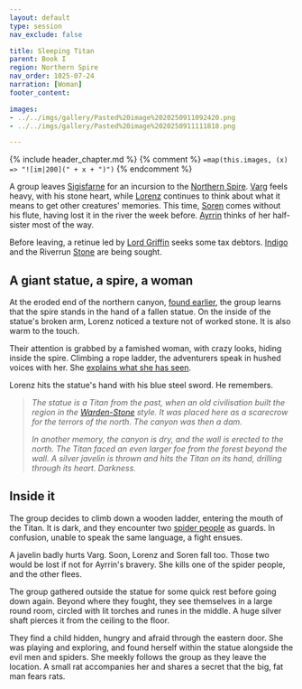 ```yaml
---
layout: default
type: session
nav_exclude: false

title: Sleeping Titan
parent: Book I
region: Northern Spire
nav_order: 1025-07-24
narration: [Woman]
footer_content: 

images:
- ../../imgs/gallery/Pasted%20image%2020250911092420.png
- ../../imgs/gallery/Pasted%20image%2020250911111818.png

---
```


{% include header_chapter.md %}
{% comment %}
`=map(this.images, (x) => "![im|200](" + x + ")")`
{% endcomment %}

A group leaves [Sigisfarne](../../directory/Sigisfarne/index.md) for an incursion to the [Northern Spire](../../directory/DuskmeadowFringe/SkySpire.md).
[Varg](../../directory/DuskmeadowFringe/Varg.md) feels heavy, with his stone heart, while [Lorenz](../../directory/DuskmeadowFringe/Lorenz.md) continues to think about what it means to get other creatures' memories.
This time, [Soren](../../directory/Kryptwood/Soren.md) comes without his flute, having lost it in the river the week before.
[Ayrrin](../../directory/Sigisfarne/Ayrrin.md) thinks of her half-sister most of the way.

Before leaving, a retinue led by [Lord Griffin](../../directory/DuskmeadowFringe/LordGriffin.md) seeks some tax debtors.
[Indigo](../../directory/Sigisfarne/Indigo.md) and the Riverrun [Stone](../../directory/Sigisfarne/Stone.md) are being sought.

## A giant statue, a spire, a woman

At the eroded end of the northern canyon, [found earlier](ep_025.md), the group learns that the spire stands in the hand of a fallen statue.
On the inside of the statue's broken arm, Lorenz noticed a texture not of worked stone.
It is also warm to the touch.

Their attention is grabbed by a famished woman, with crazy looks, hiding inside the spire.
Climbing a rope ladder, the adventurers speak in hushed voices with her.
She <a href="#accounts" target="_blank">explains what she has seen</a>.

Lorenz hits the statue's hand with his blue steel sword.
He remembers.

> *The statue is a Titan from the past, when an old civilisation built the region in the [Warden-Stone](../../gazetteer/Warden-Stone.md) style.
> It was placed here as a scarecrow for the terrors of the north.
> The canyon was then a dam.*
> 
> *In another memory, the canyon is dry, and the wall is erected to the north.
> The Titan faced an even larger foe from the forest beyond the wall.
> A silver javelin is thrown and hits the Titan on its hand, drilling through its heart.
> Darkness.*

## Inside it

The group decides to climb down a wooden ladder, entering the mouth of the Titan. 
It is dark, and they encounter two [spider people](../../directory/DuskmeadowFringe/SpiderPeople.md) as guards.
In confusion, unable to speak the same language, a fight ensues.

A javelin badly hurts Varg.
Soon, Lorenz and Soren fall too.
Those two would be lost if not for Ayrrin's bravery.
She kills one of the spider people, and the other flees.

The group gathered outside the statue for some quick rest before going down again.
Beyond where they fought, they see themselves in a large round room, circled with lit torches and runes in the middle.
A huge silver shaft pierces it from the ceiling to the floor.

They find a child hidden, hungry and afraid through the eastern door.
She was playing and exploring, and found herself within the statue alongside the evil men and spiders.
She meekly follows the group as they leave the location.
A small rat accompanies her and shares a secret that the big, fat man fears rats.
